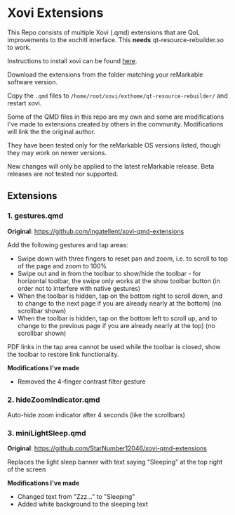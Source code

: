 # Xovi Extensions

This Repo consists of multiple Xovi (.qmd) extensions that are QoL improvements to the xochitl interface. This **needs** qt-resource-rebuilder.so to work.

Instructions to install xovi can be found [here](https://github.com/asivery/rmpp-xovi-extensions/blob/master/INSTALL.MD). 

Download the extensions from the folder matching your reMarkable software version. 

Copy the `.qmd` files to `/home/root/xovi/exthome/qt-resource-rebuilder/` and restart xovi. 

Some of the QMD files in this repo are my own and some are modifications I've made to extensions created by others in the community. Modifications will link the the original author.

They have been tested only for the reMarkable OS versions listed, though they may work on newer versions.

New changes will only be applied to the latest reMarkable release. Beta releases are not tested nor supported.

## Extensions

### 1. gestures.qmd
**Original**: https://github.com/ingatellent/xovi-qmd-extensions

Add the following gestures and tap areas:
- Swipe down with three fingers to reset pan and zoom, i.e. to scroll to top of the page and zoom to 100%
- Swipe out and in from the toolbar to show/hide the toolbar - for horizontal toolbar, the swipe only works at the show toolbar button (in order not to interfere with native gestures)
- When the toolbar is hidden, tap on the bottom right to scroll down, and to change to the next page if you are already nearly at the bottom) (no scrollbar shown)
- When the toolbar is hidden, tap on the bottom left to scroll up, and to change to the previous page if you are already nearly at the top) (no scrollbar shown)

PDF links in the tap area cannot be used while the toolbar is closed, show the toolbar to restore link functionality.

**Modifications I've made**
 - Removed the 4-finger contrast filter gesture

### 2. hideZoomIndicator.qmd
Auto-hide zoom indicator after 4 seconds (like the scrollbars)

### 3. miniLightSleep.qmd
**Original**: https://github.com/StarNumber12046/xovi-qmd-extensions

Replaces the light sleep banner with text saying "Sleeping" at the top right of the screen

**Modifications I've made**
- Changed text from "Zzz..." to "Sleeping"
- Added white background to the sleeping text
